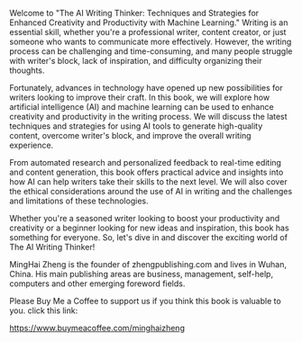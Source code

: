 
Welcome to "The AI Writing Thinker: Techniques and Strategies for Enhanced Creativity and Productivity with Machine Learning." Writing is an essential skill, whether you're a professional writer, content creator, or just someone who wants to communicate more effectively. However, the writing process can be challenging and time-consuming, and many people struggle with writer's block, lack of inspiration, and difficulty organizing their thoughts.

Fortunately, advances in technology have opened up new possibilities for writers looking to improve their craft. In this book, we will explore how artificial intelligence (AI) and machine learning can be used to enhance creativity and productivity in the writing process. We will discuss the latest techniques and strategies for using AI tools to generate high-quality content, overcome writer's block, and improve the overall writing experience.

From automated research and personalized feedback to real-time editing and content generation, this book offers practical advice and insights into how AI can help writers take their skills to the next level. We will also cover the ethical considerations around the use of AI in writing and the challenges and limitations of these technologies.

Whether you're a seasoned writer looking to boost your productivity and creativity or a beginner looking for new ideas and inspiration, this book has something for everyone. So, let's dive in and discover the exciting world of The AI Writing Thinker!

MingHai Zheng is the founder of zhengpublishing.com and lives in Wuhan, China. His main publishing areas are business, management, self-help, computers and other emerging foreword fields.

Please Buy Me a Coffee to support us if you think this book is valuable to you. click this link:

https://www.buymeacoffee.com/minghaizheng
